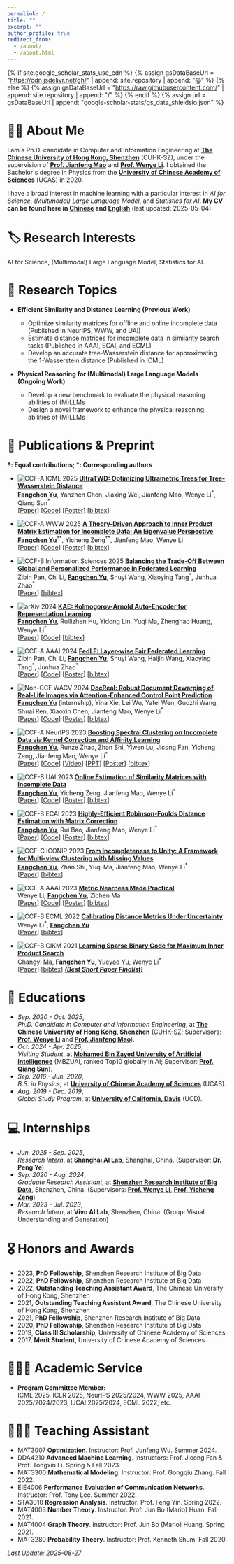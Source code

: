 ```yaml
---
permalink: /
title: ""
excerpt: ""
author_profile: true
redirect_from: 
  - /about/
  - /about.html
---
```


{% if site.google_scholar_stats_use_cdn %}
{% assign gsDataBaseUrl = "https://cdn.jsdelivr.net/gh/" | append: site.repository | append: "@" %}
{% else %}
{% assign gsDataBaseUrl = "https://raw.githubusercontent.com/" | append: site.repository | append: "/" %}
{% endif %}
{% assign url = gsDataBaseUrl | append: "google-scholar-stats/gs_data_shieldsio.json" %}

<span class='anchor' id='about-me'></span>

# 🧑‍🎓 About Me

I am a Ph.D. candidate in Computer and Information Engineering at [**The Chinese University of Hong Kong, Shenzhen**](https://cuhk.edu.cn/en) (CUHK-SZ), under the supervision of [**Prof. Jianfeng Mao**](https://sds.cuhk.edu.cn/en/teacher/268) and [**Prof. Wenye Li**](https://facultyprofiles.hkust-gz.edu.cn/faculty-personal-page/LI-Wenye/wenyeli). I obtained the Bachelor's degree in Physics from the [**University of Chinese Academy of Sciences**](https://english.ucas.ac.cn/) (UCAS) in 2020.


I have a broad interest in machine learning with a particular interest in *AI for Science*, *(Multimodal) Large Language Model*, and *Statistics for AI*. **My CV can be found here in [Chinese](简历-余方晨-港中深.pdf) and [English](Resume_Fangchen_Yu_CUHKSZ.pdf)** (last updated: 2025-05-04).


# 🏷️ Research Interests

AI for Science, (Multimodal) Large Language Model, Statistics for AI.

<span class='anchor' id='research-topics'></span>

# 📑 Research Topics

- **Efficient Similarity and Distance Learning (Previous Work)**
  - Optimize similarity matrices for offline and online incomplete data (Published in NeurIPS, WWW, and UAI)
  - Estimate distance matrices for incomplete data in similarity search tasks (Published in AAAI, ECAI, and ECML)
  - Develop an accurate tree-Wasserstein distance for approximating the 1-Wasserstein distance (Published in ICML)

- **Physical Reasoning for (Multimodal) Large Language Models (Ongoing Work)**
  - Develop a new benchmark to evaluate the physical reasoning abilities of (M)LLMs
  - Design a novel framework to enhance the physical reasoning abilities of (M)LLMs

<span class='anchor' id='publications'></span>

# 📝 Publications & Preprint

**$\dagger$: Equal contributions; $\ast$: Corresponding authors**

- ![CCF-A ICML 2025](https://img.shields.io/badge/ICML-2025-orange) [**UltraTWD: Optimizing Ultrametric Trees for Tree-Wasserstein Distance**]()<br>
  **<u>Fangchen Yu</u>**, Yanzhen Chen, Jiaxing Wei, Jianfeng Mao, Wenye Li<sup>$\ast$</sup>, Qiang Sun<sup>$\ast$</sup> <br>
  [[Paper](https://icml.cc/virtual/2025/poster/44185)] [[Code](https://github.com/SciYu/UltraTWD)] [[Poster](./poster/ICML2025_poster.png)] [[bibtex](https://sciyu.github.io/bib/ICML2025.bib)]

- ![CCF-A WWW 2025](https://img.shields.io/badge/WWW-2025-orange) [**A Theory-Driven Approach to Inner Product Matrix Estimation for Incomplete Data: An Eigenvalue Perspective**](https://openreview.net/forum?id=MeD7Pq8FgM)<br>
  **<u>Fangchen Yu</u>**<sup>$\dagger \ast$</sup>, Yicheng Zeng<sup>$\dagger \ast$</sup>, Jianfeng Mao, Wenye Li <br>
  [[Paper](https://dl.acm.org/doi/pdf/10.1145/3696410.3714947?casa_token=vH66OZoybrkAAAAA:kzrl2y-PJA424rCUwkN7DpzVW7hBmYTwPTHMwYokouoO3laDOMjtPbL0AXGI5mseoy_JpknGYsN4nbs)] [[Code](https://github.com/SciYu/Inner-Product-Estimation)] [[Poster](./poster/WWW2025_poster.png)] [[bibtex](https://sciyu.github.io/bib/WWW2025.bib)]

- ![CCF-B Information Sciences 2025](https://img.shields.io/badge/Information_Sciences-2025-orange) [**Balancing the Trade-Off Between Global and Personalized Performance in Federated Learning**](https://www.sciencedirect.com/science/article/pii/S0020025525002865)<br>
  Zibin Pan, Chi Li, **<u>Fangchen Yu</u>**, Shuyi Wang, Xiaoying Tang<sup>$\ast$</sup>, Junhua Zhao<sup>$\ast$</sup> <br>
  [[Paper](https://www.sciencedirect.com/science/article/pii/S0020025525002865)] [[bibtex](https://sciyu.github.io/bib/INS2025.bib)]

- ![arXiv 2024](https://img.shields.io/badge/arXiv-2024-orange) [**KAE: Kolmogorov-Arnold Auto-Encoder for Representation Learning**](https://arxiv.org/pdf/2501.00420)<br>
  **<u>Fangchen Yu</u>**, Ruilizhen Hu, Yidong Lin, Yuqi Ma, Zhenghao Huang, Wenye Li<sup>$\ast$</sup> <br>
  [[Paper](https://arxiv.org/pdf/2501.00420)] [[Code](https://github.com/SciYu/KAE)] [[bibtex](https://sciyu.github.io/bib/KAE.bib)]

- ![CCF-A AAAI 2024](https://img.shields.io/badge/AAAI-2024-orange) [**FedLF: Layer-wise Fair Federated Learning**](https://ojs.aaai.org/index.php/AAAI/article/view/29368)<br>
  Zibin Pan, Chi Li, **<u>Fangchen Yu</u>**, Shuyi Wang, Haijin Wang, Xiaoying Tang<sup>$\ast$</sup>, Junhua Zhao<sup>$\ast$</sup> <br>
  [[Paper](https://ojs.aaai.org/index.php/AAAI/article/view/29368)] [[Code](https://github.com/SciYu/FedLF)] [[Poster](./poster/AAAI2024_poster.png)] [[bibtex](https://sciyu.github.io/bib/WACV2024.bib)] <br> 
  <!-- <a href="./poster/AAAI2024_poster.png" target="_blank">
    <img src="./poster/AAAI2024_poster.png" alt="AAAI 2024 Poster" width="250px" style="border:1px solid #ddd; border-radius:8px; padding:2px;">
  </a> -->

- ![Non-CCF WACV 2024](https://img.shields.io/badge/WACV-2024-orange) [**DocReal: Robust Document Dewarping of Real-Life Images via Attention-Enhanced Control Point Prediction**](https://openaccess.thecvf.com/content/WACV2024/papers/Yu_DocReal_Robust_Document_Dewarping_of_Real-Life_Images_via_Attention-Enhanced_Control_WACV_2024_paper.pdf)<br>
  **<u>Fangchen Yu</u>** (internship), Yina Xie, Lei Wu, Yafei Wen, Guozhi Wang, Shuai Ren, Xiaoxin Chen, Jianfeng Mao, Wenye Li<sup>$\ast$</sup> <br>
  [[Paper](https://openaccess.thecvf.com/content/WACV2024/papers/Yu_DocReal_Robust_Document_Dewarping_of_Real-Life_Images_via_Attention-Enhanced_Control_WACV_2024_paper.pdf)] [[Code](https://github.com/SciYu/DocReal)] [[Poster](./poster/WACV2024_poster.png)] [[bibtex](https://sciyu.github.io/bib/WACV2024.bib)] <br>
  <!-- <a href="./poster/WACV2024_poster.png" target="_blank">
    <img src="./poster/WACV2024_poster.png" alt="WACV 2024 Poster" width="250px" style="border:1px solid #ddd; border-radius:8px; padding:2px;">
  </a> -->

- ![CCF-A NeurIPS 2023](https://img.shields.io/badge/NeurIPS-2023-orange) [**Boosting Spectral Clustering on Incomplete Data via Kernel Correction and Affinity Learning**](https://openreview.net/pdf?id=xFtuNq23D5)<br>
  **<u>Fangchen Yu</u>**, Runze Zhao, Zhan Shi, Yiwen Lu, Jicong Fan, Yicheng Zeng, Jianfeng Mao, Wenye Li<sup>$\ast$</sup> <br>
  [[Paper](https://openreview.net/pdf?id=xFtuNq23D5)] [[Code](https://github.com/SciYu/Spectral-Clustering-on-Incomplete-Data)] [[Video](https://neurips.cc/virtual/2023/poster/70019)] [[PPT](https://neurips.cc/media/neurips-2023/Slides/70019_iLAU9xR.pdf)] [[Poster](./poster/NeurIPS2023_poster.png)] [[bibtex](https://sciyu.github.io/bib/NIPS2023.bib)] <br>
  <!-- <a href="./poster/NeurIPS2023_poster.png" target="_blank">
    <img src="./poster/NeurIPS2023_poster.png" alt="NeurIPS 2023 Poster" width="250px" style="border:1px solid #ddd; border-radius:8px; padding:2px;">
  </a> -->

- ![CCF-B UAI 2023](https://img.shields.io/badge/UAI-2023-orange) [**Online Estimation of Similarity Matrices with Incomplete Data**](https://proceedings.mlr.press/v216/yu23a/yu23a.pdf)<br>
  **<u>Fangchen Yu</u>**, Yicheng Zeng, Jianfeng Mao, Wenye Li<sup>$\ast$</sup> <br>
  [[Paper](https://proceedings.mlr.press/v216/yu23a/yu23a.pdf)] [[Code](https://github.com/SciYu/Online-Similarity-Matrix-Correction)] [[Poster](./poster/UAI2023_poster.png)] [[bibtex](https://sciyu.github.io/bib/UAI2023.bib)] <br>
  <!-- <a href="./poster/UAI2023_poster.png" target="_blank">
    <img src="./poster/UAI2023_poster.png" alt="UAI 2023 Poster" width="250px" style="border:1px solid #ddd; border-radius:8px; padding:2px;">
  </a> -->

- ![CCF-B ECAI 2023](https://img.shields.io/badge/ECAI-2023-orange) [**Highly-Efficient Robinson-Foulds Distance Estimation with Matrix Correction**](https://ebooks.iospress.nl/doi/10.3233/FAIA230605) <br>
  **<u>Fangchen Yu</u>**, Rui Bao, Jianfeng Mao, Wenye Li<sup>$\ast$</sup> <br>
  [[Paper](https://ebooks.iospress.nl/doi/10.3233/FAIA230605)] [[Code](https://github.com/SciYu/Embedding-based-Matrix-Correction)] [[Poster](./poster/ECAI2023_poster.png)] [[bibtex](https://sciyu.github.io/bib/ECAI2023.bib)] <br>
  <!-- <a href="./poster/ECAI2023_poster.png" target="_blank">
    <img src="./poster/ECAI2023_poster.png" alt="ECAI 2023 Poster" width="250px" style="border:1px solid #ddd; border-radius:8px; padding:2px;">
  </a> -->

- ![CCF-C ICONIP 2023](https://img.shields.io/badge/ICONIP-2023-orange) [**From Incompleteness to Unity: A Framework for Multi-view Clustering with Missing Values**](https://link.springer.com/chapter/10.1007/978-981-99-8145-8_9) <br>
  **<u>Fangchen Yu</u>**, Zhan Shi, Yuqi Ma, Jianfeng Mao, Wenye Li<sup>$\ast$</sup> <br>
  [[Paper](https://link.springer.com/chapter/10.1007/978-981-99-8145-8_9)] [[bibtex](https://sciyu.github.io/bib/ICONIP2023.bib)]

- ![CCF-A AAAI 2023](https://img.shields.io/badge/AAAI-2023-orange) [**Metric Nearness Made Practical**](https://ojs.aaai.org/index.php/AAAI/article/view/26041) <br>
  Wenye Li, **<u>Fangchen Yu</u>**, Zichen Ma<br>
  [[Paper](https://ojs.aaai.org/index.php/AAAI/article/view/26041)] [[Code](https://github.com/SciYu/Metric-Nearness-Made-Practical)] [[Poster](./poster/AAAI2023_poster.png)] [[bibtex](https://sciyu.github.io/bib/AAAI2023.bib)] <br>
  <!-- <a href="./poster/AAAI2023_poster.png" target="_blank">
    <img src="./poster/AAAI2023_poster.png" alt="AAAI 2023 Poster" width="250px" style="border:1px solid #ddd; border-radius:8px; padding:2px;">
  </a> -->

- ![CCF-B ECML 2022](https://img.shields.io/badge/ECML-2022-orange) [**Calibrating Distance Metrics Under Uncertainty**](https://link.springer.com/chapter/10.1007/978-3-031-26409-2_14)<br>
  Wenye Li<sup>$\ast$</sup>, **<u>Fangchen Yu</u>**<br>
  [[Paper](https://link.springer.com/chapter/10.1007/978-3-031-26409-2_14)] [[bibtex](https://sciyu.github.io/bib/ECML2022.bib)]
  
- ![CCF-B CIKM 2021](https://img.shields.io/badge/CIKM-2021-orange) [**Learning Sparse Binary Code for Maximum Inner Product Search**](https://dl.acm.org/doi/abs/10.1145/3459637.3482132) <br>
  Changyi Ma, **<u>Fangchen Yu</u>**, Yueyao Yu, Wenye Li<sup>$\ast$</sup> <br>
  [[Paper](https://dl.acm.org/doi/abs/10.1145/3459637.3482132)] [[bibtex](https://sciyu.github.io/bib/CIKM2021.bib)] [***(Best Short Paper Finalist)***](https://www.cikm2021.org/programme/best-paper-nominations)

<span class='anchor' id='educations'></span>

# 🏫 Educations
- *Sep. 2020 - Oct. 2025*,<br>
*Ph.D. Candidate in Computer and Information Engineering*, at [**The Chinese University of Hong Kong, Shenzhen**](https://cuhk.edu.cn/en) (CUHK-SZ; Supervisors: [**Prof. Wenye Li**](https://sds.cuhk.edu.cn/en/teacher/317) and [**Prof. Jianfeng Mao**](https://sds.cuhk.edu.cn/en/teacher/268)).<br>
- *Oct. 2024 - Apr. 2025*,<br>
*Visiting Student*, at [**Mohamed Bin Zayed University of Artificial Intelligence**](https://mbzuai.ac.ae/) (MBZUAI, ranked Top10 globally in AI; Supervisor: [**Prof. Qiang Sun**](https://sites.google.com/view/qsun/)).<br>
- *Sep. 2016 - Jun. 2020*,<br> 
*B.S. in Physics*, at [**University of Chinese Academy of Sciences**](https://english.ucas.ac.cn/) (UCAS).<br>
- *Aug. 2019 - Dec. 2019*,<br> 
*Global Study Program*, at [**University of California, Davis**](https://www.ucdavis.edu/) (UCD).

<span class='anchor' id='internships'></span>

# 💻 Internships
- *Jun. 2025 - Sep. 2025*,<br>
*Research Intern*, at [**Shanghai AI Lab**](https://www.shlab.org.cn/), Shanghai, China. (Supervisor: **Dr. Peng Ye**)<br>
- *Sep. 2020 - Aug. 2024*,<br>
*Graduate Research Assistant*, at [**Shenzhen Research Institute of Big Data**](https://www.sribd.cn/en), Shenzhen, China. (Supervisors: [**Prof. Wenye Li**](https://sds.cuhk.edu.cn/en/teacher/317), [**Prof. Yicheng Zeng**](https://science.sysu.edu.cn/teacher/928))<br>
- *Mar. 2023 - Jul. 2023*,<br>
*Research Intern*, at **Vivo AI Lab**, Shenzhen, China. (Group: Visual Understanding and Generation)

<span class='anchor' id='awards'></span>

# 🎖 Honors and Awards
- 2023, **PhD Fellowship**, Shenzhen Research Institute of Big Data
- 2022, **PhD Fellowship**, Shenzhen Research Institute of Big Data
- 2022, **Outstanding Teaching Assistant Award**, The Chinese University of Hong Kong, Shenzhen
- 2021, **Outstanding Teaching Assistent Award**, The Chinese University of Hong Kong, Shenzhen
- 2021, **PhD Fellowship**, Shenzhen Research Institute of Big Data
- 2020, **PhD Fellowship**, Shenzhen Research Institute of Big Data
- 2019, **Class III Scholarship**, University of Chinese Academy of Sciences
- 2017, **Merit Student**, University of Chinese Academy of Sciences



# 👨🏻‍💻 Academic Service
- **Program Committee Member:**<br>
ICML 2025, ICLR 2025, NeurIPS 2025/2024, WWW 2025, AAAI 2025/2024/2023, IJCAI 2025/2024, ECML 2022, etc.

<span class='anchor' id='teaching'></span>

# 👨🏻‍🏫 Teaching Assistant
- MAT3007 **Optimization**. Instructor: Prof. Junfeng Wu. Summer 2024.
- DDA4210 **Advanced Machine Learning**. Instructors: Prof. Jicong Fan & Prof. Tongxin Li. Spring & Fall 2023.
- MAT3300 **Mathematical Modeling**. Instructor: Prof. Gongqiu Zhang. Fall 2022.
- EIE4006 **Performance Evaluation of Communication Networks**. Instructor: Prof. Tony Lee. Summer 2022.
- STA3010 **Regression Analysis**. Instructor: Prof. Feng Yin. Spring 2022.
- MAT4003 **Number Theory**. Instructor: Prof. Jun Bo (Mario) Huan. Fall 2021.
- MAT4004 **Graph Theory**. Instructor: Prof. Jun Bo (Mario) Huang. Spring 2021.
- MAT3280 **Probability Theory**. Instructor: Prof. Kenneth Shum. Fall 2020.


*Last Update: 2025-08-27*